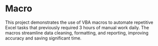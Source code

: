# Macro
This project demonstrates the use of VBA macros to automate repetitive Excel tasks that previously required 3 hours of manual work daily. The macros streamline data cleaning, formatting, and reporting, improving accuracy and saving significant time.
